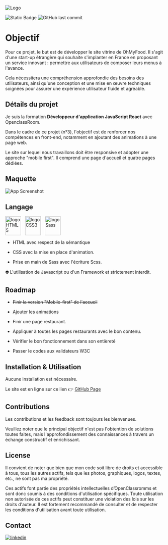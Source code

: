 ![Logo](https://user.oc-static.com/upload/2024/02/03/17069637720332_Capture%20d%E2%80%99e%CC%81cran%202024-02-03%20a%CC%80%2014.35.07.png)

![Static Badge](https://img.shields.io/badge/Build-In_progress-green) ![GitHub last commit](https://img.shields.io/github/last-commit/GoncalvesDDaniel/Ohmyfood)

# Objectif

Pour ce projet, le but est de développer le site vitrine de OhMyFood. Il s'agit d'une start-up étrangère qui souhaite s'implanter en France en proposant un service innovant : permettre aux utilisateurs de composer leurs menus à l'avance.

Cela nécessitera une compréhension approfondie des besoins des utilisateurs, ainsi qu'une conception et une mise en œuvre techniques soignées pour assurer une expérience utilisateur fluide et agréable.

## Détails du projet

Je suis la formation
**Développeur d'application JavaScript React**
avec OpenclassRoom.

Dans le cadre de ce projet (n°3), l'objectif est de renforcer nos compétences en front-end, notamment en ajoutant des animations à une page web.

Le site sur lequel nous travaillons doit être responsive et adopter une approche "mobile first". Il comprend une page d'accueil et quatre pages dédiées.

## Maquette

![App Screenshot](https://user.oc-static.com/upload/2022/06/22/16559016787093_Untitled%20design.png)

## Langage

<img  src="https://cdn.jsdelivr.net/gh/devicons/devicon@latest/icons/html5/html5-original-wordmark.svg" alt="logo HTML5" width="50" height="60" align="left" style="padding-right:10px"/>
<img src="https://cdn.jsdelivr.net/gh/devicons/devicon@latest/icons/css3/css3-original-wordmark.svg" alt="logo CSS3" width="50" height="60" align="left" style="padding-right:10px" />
<img src="https://cdn.jsdelivr.net/gh/devicons/devicon@latest/icons/sass/sass-original.svg" alt="logo Sass" width="50" height="60" style="padding-right:10px"/>

-   HTML avec respect de la sémantique

-   CSS avec la mise en place d'animation.

-   Prise en main de Sass avec l'écriture Scss.

⛔ L'utilisation de Javascript ou d'un Framework et strictement interdit.

## Roadmap

-   ~~Finir la version "Mobile-first" de l'accueil~~

-   Ajouter les animations
-   Finir une page restaurant.
-   Appliquer à toutes les pages restaurants avec le bon contenu.
-   Vérifier le bon fonctionnement dans son entièreté
-   Passer le codes aux validateurs W3C

## Installation & Utilisation

Aucune installation est nécessaire.

Le site est en ligne sur ce lien 👉 [GitHub Page](https://goncalvesddaniel.github.io/Ohmyfood/)

## Contributions

Les contributions et les feedback sont toujours les bienvenues.

Veuillez noter que le principal objectif n'est pas l'obtention de solutions toutes faites, mais l'approfondissement des connaissances à travers un échange constructif et enrichissant.

## License

Il convient de noter que bien que mon code soit libre de droits et accessible à tous, tous les autres actifs, tels que les photos, graphiques, logos, textes, etc., ne sont pas ma propriété.

Ces actifs font partie des propriétés intellectuelles d’OpenClassromms et sont donc soumis à des conditions d'utilisation spécifiques. Toute utilisation non autorisée de ces actifs peut constituer une violation des lois sur les droits d'auteur. Il est fortement recommandé de consulter et de respecter les conditions d'utilisation avant toute utilisation.

## Contact

[![linkedin](https://img.shields.io/badge/linkedin-0A66C2?style=for-the-badge&logo=linkedin&logoColor=white)](https://www.linkedin.com/in/daniel-d-gon%C3%A7alves/)
